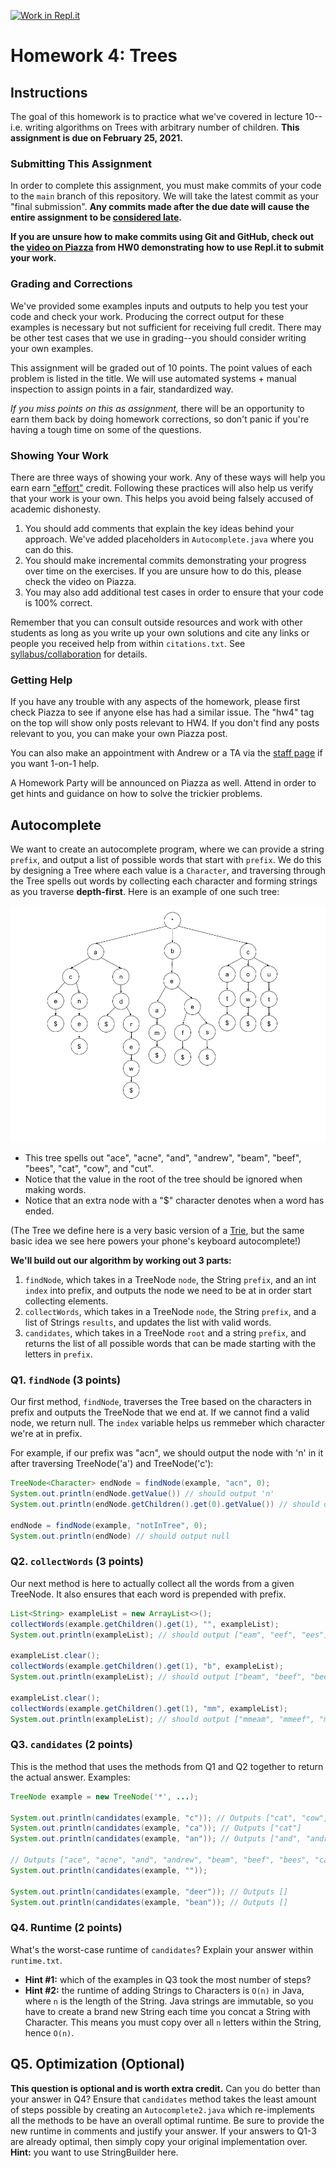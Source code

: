 [![Work in Repl.it](https://classroom.github.com/assets/work-in-replit-14baed9a392b3a25080506f3b7b6d57f295ec2978f6f33ec97e36a161684cbe9.svg)](https://classroom.github.com/online_ide?assignment_repo_id=4166763&assignment_repo_type=AssignmentRepo)
# Homework 4: Trees

## Instructions
The goal of this homework is to practice what we've covered in lecture 10--i.e.
writing algorithms on Trees with arbitrary number of children. **This assignment
is due on February 25, 2021.**

### Submitting This Assignment
In order to complete this assignment, you must make commits of your code to the
`main` branch of this repository. We will take the latest commit as your "final
submission". **Any commits made after the due date will cause the entire
assignment to be [considered late](https://csc4520.org/syllabus/#late-work).**

**If you are unsure how to make commits using Git and GitHub, check out the
[video on Piazza](https://piazza.com/class/kjkot7wwgl53ya?cid=16) from HW0
demonstrating how to use Repl.it to submit your work.**

### Grading and Corrections
We've provided some examples inputs and outputs to help you test your code and
check your work. Producing the correct output for these examples is necessary
but not sufficient for receiving full credit. There may be other test cases
that we use in grading--you should consider writing your own examples.

This assignment will be graded out of 10 points. The point values of each
problem is listed in the title. We will use automated systems + manual
inspection to assign points in a fair, standardized way.

*If you miss points on this as assignment,* there will be an opportunity to earn
them back by doing homework corrections, so don't panic if you're having a tough
time on some of the questions.

### Showing Your Work
There are three ways of showing your work. Any of these ways will help you earn
earn ["effort"](https://csc4520.org/syllabus/#assignment-breakdown) credit.
Following these practices will also help us verify that your work is your own.
This helps you avoid being falsely accused of academic dishonesty.

1. You should add comments that explain the key ideas behind your approach.
We've added placeholders in `Autocomplete.java` where you can do this.
2. You should make incremental commits demonstrating your progress over time on
the exercises. If you are unsure how to do this, please check the video on
Piazza.
3. You may also add additional test cases in order to ensure that your code is
100% correct.

Remember that you can consult outside resources and work with other students as
long as you write up your own solutions and cite any links or people you
received help from within `citations.txt`. See
[syllabus/collaboration](https://csc4520.org/syllabus/#collaboration) for
details.

### Getting Help
If you have any trouble with any aspects of the homework, please first check
Piazza to see if anyone else has had a similar issue. The "hw4" tag  on the top
will show only posts relevant to HW4. If you don't find any posts relevant to
you, you can make your own Piazza post.

You can also make an appointment with Andrew or a TA via the [staff
page](https://csc4520.org/staff/) if you want 1-on-1 help.

A Homework Party will be announced on Piazza as well. Attend in order to get
hints and guidance on how to solve the trickier problems.

## Autocomplete
We want to create an autocomplete program, where we can provide a string
`prefix`, and output a list of possible words that start with `prefix`. We do
this by designing a Tree where each value is a `Character`, and traversing
through the Tree spells out words by collecting each character and forming
strings as you traverse **depth-first**. Here is an example of one such tree:

![example of autocomplete tree](trie.png)

* This tree spells out "ace", "acne", "and", "andrew", "beam",
  "beef", "bees", "cat", "cow", and "cut".
* Notice that the value in the root of the tree should be ignored when making
  words.
* Notice that an extra node with a "$" character denotes when a word has ended.

(The Tree we define here is a very basic version of a
[Trie](https://en.wikipedia.org/wiki/Trie), but the same basic idea we see here
powers your phone's keyboard autocomplete!)

**We'll build out our algorithm by working out 3 parts:**
1. `findNode`, which takes in a TreeNode `node`, the String `prefix`, and an int
`index` into prefix, and outputs the node we need to be at in order
start collecting elements.
2. `collectWords`, which takes in a TreeNode `node`, the String `prefix`, and a
list of Strings `results`, and updates the list with valid words.
3. `candidates`, which takes in a TreeNode `root` and a string `prefix`, and
returns the list of all possible words that can be made starting with the
letters in `prefix`. 

### Q1. `findNode` (3 points)
Our first method, `findNode`, traverses the Tree based on the characters in
prefix and outputs the TreeNode that we end at. If we cannot find a valid node,
we return null. The `index` variable helps us remmeber which character we're at
in prefix.

For example, if our prefix was "acn", we should output the node with 'n' in it
after traversing TreeNode('a') and TreeNode('c'): 
```java
TreeNode<Character> endNode = findNode(example, "acn", 0);
System.out.println(endNode.getValue()) // should output 'n'
System.out.println(endNode.getChildren().get(0).getValue()) // should output 'e'

endNode = findNode(example, "notInTree", 0);
System.out.println(endNode) // should output null
```

### Q2. `collectWords` (3 points)
Our next method is here to actually collect all the words from a given TreeNode.
It also ensures that each word is prepended with prefix.
```java
List<String> exampleList = new ArrayList<>();
collectWords(example.getChildren().get(1), "", exampleList);
System.out.println(exampleList); // should output ["eam", "eef", "ees"]

exampleList.clear();
collectWords(example.getChildren().get(1), "b", exampleList);
System.out.println(exampleList); // should output ["beam", "beef", "bees"]

exampleList.clear();
collectWords(example.getChildren().get(1), "mm", exampleList);
System.out.println(exampleList); // should output ["mmeam", "mmeef", "mmees"]

```

### Q3. `candidates` (2 points)
This is the method that uses the methods from Q1 and Q2 together to return the
actual answer. Examples:

```java
TreeNode example = new TreeNode('*', ...);

System.out.println(candidates(example, "c")); // Outputs ["cat", "cow", "cut"]
System.out.println(candidates(example, "ca")); // Outputs ["cat"]
System.out.println(candidates(example, "an")); // Outputs ["and", "andrew"]

// Outputs ["ace", "acne", "and", "andrew", "beam", "beef", "bees", "cat", "cow", "cut"]
System.out.println(candidates(example, ""));

System.out.println(candidates(example, "deer")); // Outputs []
System.out.println(candidates(example, "bean")); // Outputs []
```

### Q4. Runtime (2 points)
What's the worst-case runtime of `candidates`? Explain your answer within
`runtime.txt`.
* **Hint #1:** which of the examples in Q3 took the most number of steps?
* **Hint #2:** the runtime of adding Strings to Characters is `O(n)` in Java,
where `n` is the length of the String. Java strings are immutable, so you have
to create a brand new String each time you concat a String with Character.
This means you must copy over all `n` letters within the String, hence `O(n)`.

## Q5. Optimization (Optional)
**This question is optional and is worth extra credit.**
Can you do better than your answer in Q4? Ensure that `candidates` method takes
the least amount of steps possible by creating an `Autocomplete2.java` which
re-implements all the methods to be have an overall optimal runtime. Be sure to
provide the new runtime in comments and justify your answer. If your answers to
Q1-3 are already optimal, then simply copy your original implementation over.
**Hint:** you want to use StringBuilder here.
